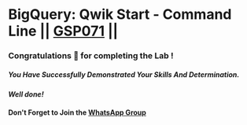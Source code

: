 
# BigQuery: Qwik Start - Command Line || [GSP071](https://www.cloudskillsboost.google/course_templates/623/labs/489282) ||














### Congratulations 🎉 for completing the Lab !

##### *You Have Successfully Demonstrated Your Skills And Determination.*

#### *Well done!*

#### Don't Forget to Join the [WhatsApp Group](https://chat.whatsapp.com/CcX9gXycV1lKmOjnZQCk7g) 
